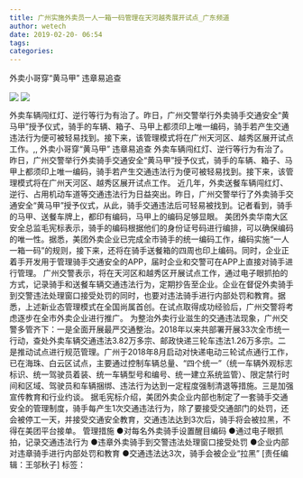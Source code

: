 ```yaml
---
title: 广州实施外卖员一人一箱一码管理在天河越秀展开试点_广东频道
author: wetech
date: 2019-02-20- 06:54
tags: 
categories: 
---
```

外卖小哥穿“黄马甲” 违章易追查
<!-- more -->
                
<img align="center" border="0" src="http://p1.ifengimg.com/a/2019_08/04a70537a5a3133_size64_w300_h200.jpg" />
                
<img align="center" border="0" src="http://p2.ifengimg.com/a/2016/0810/204c433878d5cf9size1_w16_h16.png" />
            
外卖车辆闯红灯、逆行等行为有治了。昨日，广州交警举行外卖骑手交通安全“黄马甲”授予仪式，骑手的车辆、箱子、马甲上都须印上唯一编码，骑手若产生交通违法行为便可被轻易找到。接下来，该管理模式将在广州天河区、越秀区展开试点工作。,,
外卖小哥穿“黄马甲” 违章易追查
外卖车辆闯红灯、逆行等行为有治了。昨日，广州交警举行外卖骑手交通安全“黄马甲”授予仪式，骑手的车辆、箱子、马甲上都须印上唯一编码，骑手若产生交通违法行为便可被轻易找到。接下来，该管理模式将在广州天河区、越秀区展开试点工作。
近几年，外卖送餐车辆闯红灯、逆行、占用机动车道等交通违法行为日益突出。昨日，广州交警举行了外卖骑手交通安全“黄马甲”授予仪式，从此，骑手交通违法后可轻易被找到。记者看到，骑手的马甲、送餐车牌上，都印有编码，马甲上的编码足够显眼。
美团外卖华南大区安全总监毛宪标表示，骑手的编码根据他们的身份证号码进行编排，可以确保编码的唯一性。据悉，美团外卖企业已完成全市骑手的统一编码工作，编码实施“一人一箱一码”的规则，接下来，还将在骑手送餐箱的四周也印上编码。同时，企业正着手开发用于管理骑手交通安全的APP，届时企业和交警可在APP上直接对骑手进行管理。
广州交警表示，将在天河区和越秀区开展试点工作，通过电子眼抓拍的方式，记录骑手和送餐车辆交通违法行为，定期抄告至企业。企业在督促外卖骑手到交警违法处理窗口接受处罚的同时，也要对违法骑手进行内部处罚和教育。据悉，上述新业态管理模式在全国尚属首创。在试点取得成功经验后，广州交警将考虑逐步在全市外卖企业进行推广。
为整治外卖行业滋生的交通违法现象，广州交警多管齐下：一是全面开展最严交通整治。2018年以来共部署开展33次全市统一行动，查处外卖车辆交通违法3.82万多宗、邮政快递三轮车违法1.26万多宗。二是推动试点进行规范管理。广州于2018年8月启动对快递电动三轮试点通行工作，已在海珠、白云区试点，主要通过控制车辆总量、“四个统一”（统一车辆外观标志标识、统一驾驶员着装、统一车辆型号和编号、统一建立系统监管）、限定禁行时间和区域、驾驶员和车辆捆绑、违法行为达到一定程度强制清退等措施。三是加强宣传教育和行业约谈。
据毛宪标介绍，美团外卖企业内部也制定了一套骑手交通安全的管理制度，骑手每产生1次交通违法行为，除了要接受交通部门的处罚，还会被停工一天，并接受交通安全教育，交通违法达到3次后，骑手将会被拉黑，不得在美团平台接单。
管理措施
●对每名外卖骑手设置醒目编码
●通过电子眼抓拍，记录交通违法行为
●违章外卖骑手到交警违法处理窗口接受处罚
●企业内部对违章骑手进行内部处罚和教育
●交通违法达3次，骑手会被企业“拉黑”
[责任编辑：王邬秋子]
标签：
 
 
 
             
